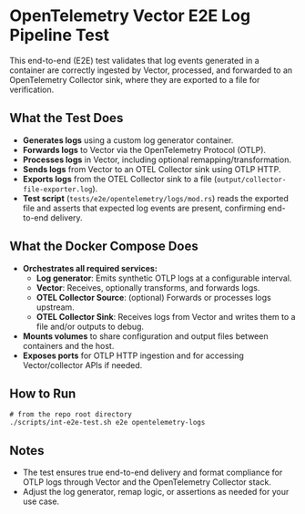 # OpenTelemetry Vector E2E Log Pipeline Test

This end-to-end (E2E) test validates that log events generated in a container are correctly ingested by Vector, processed, and forwarded to an OpenTelemetry Collector sink, where they are exported to a file for verification.

## What the Test Does

- **Generates logs** using a custom log generator container.
- **Forwards logs** to Vector via the OpenTelemetry Protocol (OTLP).
- **Processes logs** in Vector, including optional remapping/transformation.
- **Sends logs** from Vector to an OTEL Collector sink using OTLP HTTP.
- **Exports logs** from the OTEL Collector sink to a file (`output/collector-file-exporter.log`).
- **Test script** (`tests/e2e/opentelemetry/logs/mod.rs`) reads the exported file and asserts that expected log events are present, confirming end-to-end delivery.

## What the Docker Compose Does

- **Orchestrates all required services:**
  - **Log generator**: Emits synthetic OTLP logs at a configurable interval.
  - **Vector**: Receives, optionally transforms, and forwards logs.
  - **OTEL Collector Source**: (optional) Forwards or processes logs upstream.
  - **OTEL Collector Sink**: Receives logs from Vector and writes them to a file and/or outputs to debug.
- **Mounts volumes** to share configuration and output files between containers and the host.
- **Exposes ports** for OTLP HTTP ingestion and for accessing Vector/collector APIs if needed.

## How to Run

```shell
# from the repo root directory
./scripts/int-e2e-test.sh e2e opentelemetry-logs
```

## Notes

- The test ensures true end-to-end delivery and format compliance for OTLP logs through Vector and the OpenTelemetry Collector stack.
- Adjust the log generator, remap logic, or assertions as needed for your use case.
